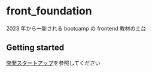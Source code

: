 # front_foundation

2023 年から一新される bootcamp の frontend 教材の土台

## Getting started

[開発スタートアップ](https://growi.weseek.co.jp/64182f796d0f6718ef855f9f#mdcont-%E9%96%8B%E7%99%BA%E3%82%B9%E3%82%BF%E3%83%BC%E3%83%88%E3%82%A2%E3%83%83%E3%83%97containers)を参照してください

